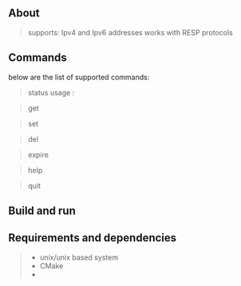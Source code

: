 ## About

> supports: Ipv4 and Ipv6 addresses
> works with RESP protocols

## Commands
below are the list of supported commands:

> status
usage : ``` ```

> get

> set

> del

> expire

> help

> quit


## Build and run

## Requirements and dependencies
>* unix/unix based system
>* CMake
>* 
